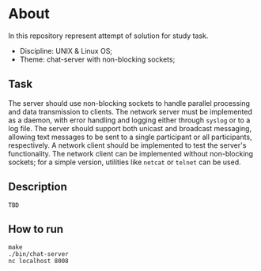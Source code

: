 # About
In this repository represent attempt of solution for study task.

* Discipline: UNIX & Linux OS;
* Theme: chat-server with non-blocking sockets;

## Task

The server should use non-blocking sockets to handle parallel processing and data transmission to clients. The network server must be implemented as a daemon, with error handling and logging either through `syslog` or to a log file. The server should support both unicast and broadcast messaging, allowing text messages to be sent to a single participant or all participants, respectively. A network client should be implemented to test the server's functionality. The network client can be implemented without non-blocking sockets; for a simple version, utilities like `netcat` or `telnet` can be used.

## Description

`TBD`

## How to run

```
make
./bin/chat-server
nc localhost 8008
```